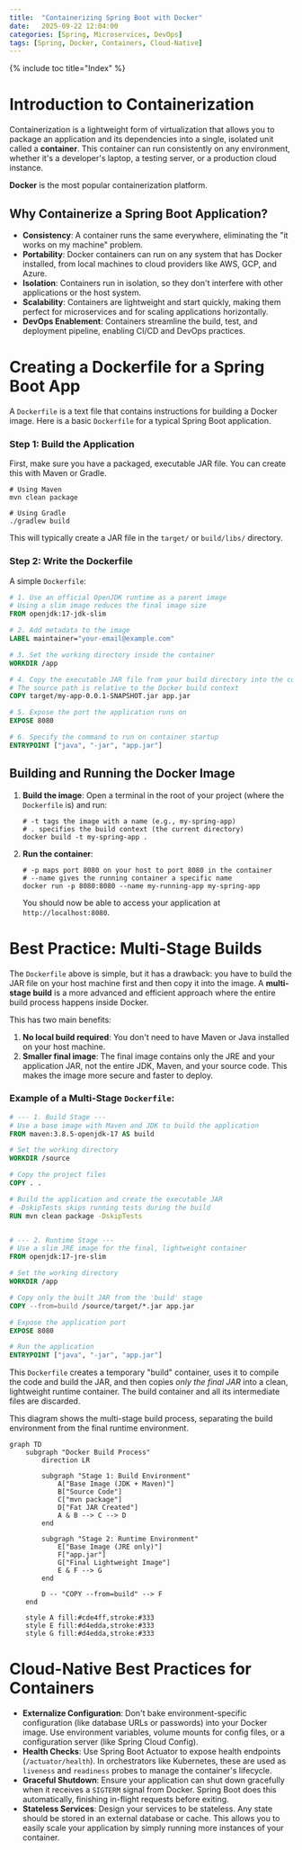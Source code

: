 ```yaml
---
title:  "Containerizing Spring Boot with Docker"
date:   2025-09-22 12:04:00
categories: [Spring, Microservices, DevOps]
tags: [Spring, Docker, Containers, Cloud-Native]
---
```


{% include toc title="Index" %}

# Introduction to Containerization

Containerization is a lightweight form of virtualization that allows you to package an application and its dependencies into a single, isolated unit called a **container**. This container can run consistently on any environment, whether it's a developer's laptop, a testing server, or a production cloud instance.

**Docker** is the most popular containerization platform.

## Why Containerize a Spring Boot Application?

- **Consistency**: A container runs the same everywhere, eliminating the "it works on my machine" problem.
- **Portability**: Docker containers can run on any system that has Docker installed, from local machines to cloud providers like AWS, GCP, and Azure.
- **Isolation**: Containers run in isolation, so they don't interfere with other applications or the host system.
- **Scalability**: Containers are lightweight and start quickly, making them perfect for microservices and for scaling applications horizontally.
- **DevOps Enablement**: Containers streamline the build, test, and deployment pipeline, enabling CI/CD and DevOps practices.

# Creating a Dockerfile for a Spring Boot App

A `Dockerfile` is a text file that contains instructions for building a Docker image. Here is a basic `Dockerfile` for a typical Spring Boot application.

### Step 1: Build the Application
First, make sure you have a packaged, executable JAR file. You can create this with Maven or Gradle.
```shell
# Using Maven
mvn clean package

# Using Gradle
./gradlew build
```
This will typically create a JAR file in the `target/` or `build/libs/` directory.

### Step 2: Write the Dockerfile

A simple `Dockerfile`:

```dockerfile
# 1. Use an official OpenJDK runtime as a parent image
# Using a slim image reduces the final image size
FROM openjdk:17-jdk-slim

# 2. Add metadata to the image
LABEL maintainer="your-email@example.com"

# 3. Set the working directory inside the container
WORKDIR /app

# 4. Copy the executable JAR file from your build directory into the container
# The source path is relative to the Docker build context
COPY target/my-app-0.0.1-SNAPSHOT.jar app.jar

# 5. Expose the port the application runs on
EXPOSE 8080

# 6. Specify the command to run on container startup
ENTRYPOINT ["java", "-jar", "app.jar"]
```

## Building and Running the Docker Image

1.  **Build the image**:
    Open a terminal in the root of your project (where the `Dockerfile` is) and run:
    ```shell
    # -t tags the image with a name (e.g., my-spring-app)
    # . specifies the build context (the current directory)
    docker build -t my-spring-app .
    ```

2.  **Run the container**:
    ```shell
    # -p maps port 8080 on your host to port 8080 in the container
    # --name gives the running container a specific name
    docker run -p 8080:8080 --name my-running-app my-spring-app
    ```
    You should now be able to access your application at `http://localhost:8080`.

# Best Practice: Multi-Stage Builds

The `Dockerfile` above is simple, but it has a drawback: you have to build the JAR file on your host machine first and then copy it into the image. A **multi-stage build** is a more advanced and efficient approach where the entire build process happens inside Docker.

This has two main benefits:
1.  **No local build required**: You don't need to have Maven or Java installed on your host machine.
2.  **Smaller final image**: The final image contains only the JRE and your application JAR, not the entire JDK, Maven, and your source code. This makes the image more secure and faster to deploy.

### Example of a Multi-Stage `Dockerfile`:

```dockerfile
# --- 1. Build Stage ---
# Use a base image with Maven and JDK to build the application
FROM maven:3.8.5-openjdk-17 AS build

# Set the working directory
WORKDIR /source

# Copy the project files
COPY . .

# Build the application and create the executable JAR
# -DskipTests skips running tests during the build
RUN mvn clean package -DskipTests


# --- 2. Runtime Stage ---
# Use a slim JRE image for the final, lightweight container
FROM openjdk:17-jre-slim

# Set the working directory
WORKDIR /app

# Copy only the built JAR from the 'build' stage
COPY --from=build /source/target/*.jar app.jar

# Expose the application port
EXPOSE 8080

# Run the application
ENTRYPOINT ["java", "-jar", "app.jar"]
```

This `Dockerfile` creates a temporary "build" container, uses it to compile the code and build the JAR, and then copies *only the final JAR* into a clean, lightweight runtime container. The build container and all its intermediate files are discarded.

This diagram shows the multi-stage build process, separating the build environment from the final runtime environment.

```mermaid
graph TD
    subgraph "Docker Build Process"
        direction LR
        
        subgraph "Stage 1: Build Environment"
            A["Base Image (JDK + Maven)"]
            B["Source Code"]
            C["mvn package"]
            D["Fat JAR Created"]
            A & B --> C --> D
        end

        subgraph "Stage 2: Runtime Environment"
            E["Base Image (JRE only)"]
            F["app.jar"]
            G["Final Lightweight Image"]
            E & F --> G
        end

        D -- "COPY --from=build" --> F
    end

    style A fill:#cde4ff,stroke:#333
    style E fill:#d4edda,stroke:#333
    style G fill:#d4edda,stroke:#333
```

# Cloud-Native Best Practices for Containers

- **Externalize Configuration**: Don't bake environment-specific configuration (like database URLs or passwords) into your Docker image. Use environment variables, volume mounts for config files, or a configuration server (like Spring Cloud Config).
- **Health Checks**: Use Spring Boot Actuator to expose health endpoints (`/actuator/health`). In orchestrators like Kubernetes, these are used as `liveness` and `readiness` probes to manage the container's lifecycle.
- **Graceful Shutdown**: Ensure your application can shut down gracefully when it receives a `SIGTERM` signal from Docker. Spring Boot does this automatically, finishing in-flight requests before exiting.
- **Stateless Services**: Design your services to be stateless. Any state should be stored in an external database or cache. This allows you to easily scale your application by simply running more instances of your container.
